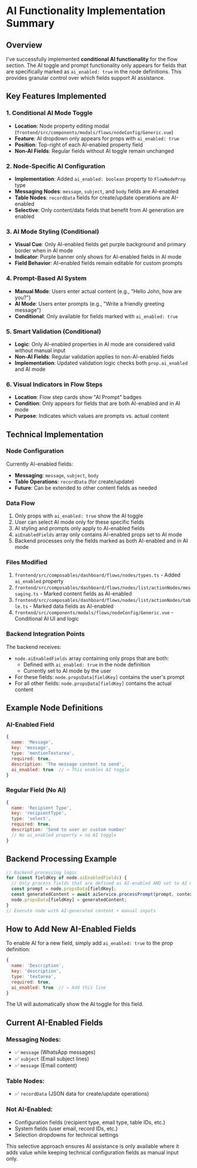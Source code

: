 # AI Functionality Implementation Summary

## Overview
I've successfully implemented **conditional AI functionality** for the flow section. The AI toggle and prompt functionality only appears for fields that are specifically marked as `ai_enabled: true` in the node definitions. This provides granular control over which fields support AI assistance.

## Key Features Implemented

### 1. Conditional AI Mode Toggle
- **Location**: Node property editing modal (`frontend/src/components/modals/flows/nodeConfig/Generic.vue`)
- **Feature**: AI dropdown only appears for props with `ai_enabled: true`
- **Position**: Top-right of each AI-enabled property field
- **Non-AI Fields**: Regular fields without AI toggle remain unchanged

### 2. Node-Specific AI Configuration
- **Implementation**: Added `ai_enabled: boolean` property to `FlowNodeProp` type
- **Messaging Nodes**: `message`, `subject`, and `body` fields are AI-enabled
- **Table Nodes**: `recordData` fields for create/update operations are AI-enabled
- **Selective**: Only content/data fields that benefit from AI generation are enabled

### 3. AI Mode Styling (Conditional)
- **Visual Cue**: Only AI-enabled fields get purple background and primary border when in AI mode
- **Indicator**: Purple banner only shows for AI-enabled fields in AI mode
- **Field Behavior**: AI-enabled fields remain editable for custom prompts

### 4. Prompt-Based AI System
- **Manual Mode**: Users enter actual content (e.g., "Hello John, how are you?")
- **AI Mode**: Users enter prompts (e.g., "Write a friendly greeting message") 
- **Conditional**: Only available for fields marked with `ai_enabled: true`

### 5. Smart Validation (Conditional)
- **Logic**: Only AI-enabled properties in AI mode are considered valid without manual input
- **Non-AI Fields**: Regular validation applies to non-AI-enabled fields
- **Implementation**: Updated validation logic checks both `prop.ai_enabled` and AI mode

### 6. Visual Indicators in Flow Steps
- **Location**: Flow step cards show "AI Prompt" badges
- **Condition**: Only appears for fields that are both AI-enabled and in AI mode
- **Purpose**: Indicates which values are prompts vs. actual content

## Technical Implementation

### Node Configuration
Currently AI-enabled fields:
- **Messaging**: `message`, `subject`, `body`
- **Table Operations**: `recordData` (for create/update)
- **Future**: Can be extended to other content fields as needed

### Data Flow
1. Only props with `ai_enabled: true` show the AI toggle
2. User can select AI mode only for these specific fields
3. AI styling and prompts only apply to AI-enabled fields
4. `aiEnabledFields` array only contains AI-enabled props set to AI mode
5. Backend processes only the fields marked as both AI-enabled and in AI mode

### Files Modified
1. `frontend/src/composables/dashboard/flows/nodes/types.ts` - Added `ai_enabled` property
2. `frontend/src/composables/dashboard/flows/nodes/list/actionNodes/messaging.ts` - Marked content fields as AI-enabled
3. `frontend/src/composables/dashboard/flows/nodes/list/actionNodes/table.ts` - Marked data fields as AI-enabled
4. `frontend/src/components/modals/flows/nodeConfig/Generic.vue` - Conditional AI UI and logic

### Backend Integration Points
The backend receives:
- `node.aiEnabledFields` array containing only props that are both:
  - Defined with `ai_enabled: true` in the node definition
  - Currently set to AI mode by the user
- For these fields: `node.propsData[fieldKey]` contains the user's prompt
- For all other fields: `node.propsData[fieldKey]` contains the actual content

## Example Node Definitions

### AI-Enabled Field
```javascript
{
  name: 'Message',
  key: 'message',
  type: 'mentionTextarea',
  required: true,
  description: 'The message content to send',
  ai_enabled: true  // ← This enables AI toggle
}
```

### Regular Field (No AI)
```javascript
{
  name: 'Recipient Type',
  key: 'recipientType', 
  type: 'select',
  required: true,
  description: 'Send to user or custom number'
  // No ai_enabled property = no AI toggle
}
```

## Backend Processing Example

```javascript
// Backend processing logic
for (const fieldKey of node.aiEnabledFields) {
  // Only process fields that are defined as AI-enabled AND set to AI mode
  const prompt = node.propsData[fieldKey];
  const generatedContent = await aiService.processPrompt(prompt, context);
  node.propsData[fieldKey] = generatedContent;
}
// Execute node with AI-generated content + manual inputs
```

## How to Add New AI-Enabled Fields

To enable AI for a new field, simply add `ai_enabled: true` to the prop definition:

```javascript
{
  name: 'Description',
  key: 'description',
  type: 'textarea',
  required: true,
  ai_enabled: true  // ← Add this line
}
```

The UI will automatically show the AI toggle for this field.

## Current AI-Enabled Fields

### Messaging Nodes:
- ✅ `message` (WhatsApp messages)
- ✅ `subject` (Email subject lines)
- ✅ `message` (Email content)

### Table Nodes:
- ✅ `recordData` (JSON data for create/update operations)

### Not AI-Enabled:
- Configuration fields (recipient type, email type, table IDs, etc.)
- System fields (user email, record IDs, etc.)
- Selection dropdowns for technical settings

This selective approach ensures AI assistance is only available where it adds value while keeping technical configuration fields as manual input only. 